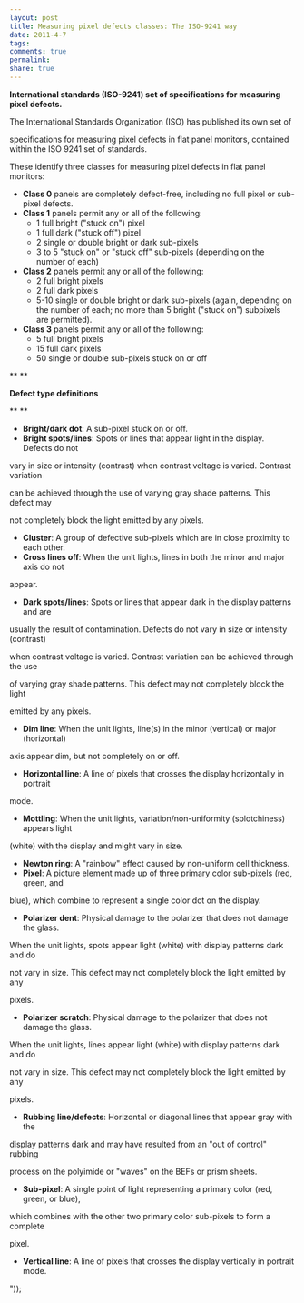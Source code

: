 ```yaml
---
layout: post
title: Measuring pixel defects classes: The ISO-9241 way
date: 2011-4-7
tags: 
comments: true
permalink:
share: true
---
```


**International standards (ISO-9241) set of specifications for measuring pixel defects.**




The International Standards Organization (ISO) has published its own set of

specifications for measuring pixel defects in flat panel monitors, contained within the ISO 9241 set of standards.




These identify three classes for measuring pixel defects in flat panel monitors:




* **Class 0** panels are completely defect-free, including no full pixel or sub-pixel defects.
* **Class 1** panels permit any or all of the following:
    * 1 full bright ("stuck on") pixel
    * 1 full dark ("stuck off") pixel
    * 2 single or double bright or dark sub-pixels
    * 3 to 5 "stuck on" or "stuck off" sub-pixels (depending on the number of each)
* **Class 2** panels permit any or all of the following:
    * 2 full bright pixels
    * 2 full dark pixels
    * 5-10 single or double bright or dark sub-pixels (again, depending on the number of each; no more than 5 bright ("stuck on") subpixels are permitted).
* **Class 3** panels permit any or all of the following:
    * 5 full bright pixels
    * 15 full dark pixels
    * 50 single or double sub-pixels stuck on or off




**
**

**Defect type definitions**

**
**

* **Bright/dark dot**: A sub-pixel stuck on or off.
* **Bright spots/lines**: Spots or lines that appear light in the display. Defects do not

vary in size or intensity (contrast) when contrast voltage is varied. Contrast variation

can be achieved through the use of varying gray shade patterns. This defect may

not completely block the light emitted by any pixels.

* **Cluster**: A group of defective sub-pixels which are in close proximity to each other.
* **Cross lines off**: When the unit lights, lines in both the minor and major axis do not

appear.

* **Dark spots/lines**: Spots or lines that appear dark in the display patterns and are

usually the result of contamination. Defects do not vary in size or intensity (contrast)

when contrast voltage is varied. Contrast variation can be achieved through the use

of varying gray shade patterns. This defect may not completely block the light

emitted by any pixels.

* **Dim line**: When the unit lights, line(s) in the minor (vertical) or major (horizontal)

axis appear dim, but not completely on or off.

* **Horizontal line**: A line of pixels that crosses the display horizontally in portrait

mode.

* **Mottling**: When the unit lights, variation/non-uniformity (splotchiness) appears light

(white) with the display and might vary in size.

* **Newton ring**: A "rainbow" effect caused by non-uniform cell thickness.
* **Pixel**: A picture element made up of three primary color sub-pixels (red, green, and

blue), which combine to represent a single color dot on the display.

* **Polarizer dent**: Physical damage to the polarizer that does not damage the glass.

When the unit lights, spots appear light (white) with display patterns dark and do

not vary in size. This defect may not completely block the light emitted by any

pixels.

* **Polarizer scratch**: Physical damage to the polarizer that does not damage the glass.

When the unit lights, lines appear light (white) with display patterns dark and do

not vary in size. This defect may not completely block the light emitted by any

pixels.

* **Rubbing line/defects**: Horizontal or diagonal lines that appear gray with the

display patterns dark and may have resulted from an "out of control" rubbing

process on the polyimide or "waves" on the BEFs or prism sheets.

* **Sub-pixel**: A single point of light representing a primary color (red, green, or blue),

which combines with the other two primary color sub-pixels to form a complete

pixel.

* **Vertical line**: A line of pixels that crosses the display vertically in portrait mode.

"));